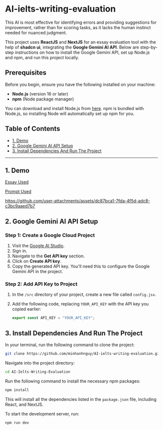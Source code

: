 # AI-ielts-writing-evaluation

This AI is most effective for identifying errors and providing suggestions for improvement, rather than for scoring tasks, as it lacks the human instinct needed for nuanced judgment.

This project uses **ReactJS** and **NextJS** for an essay evaluation tool with the help of **shadcn ui**, integrating the **Google Gemini AI API**. Below are step-by-step instructions on how to install the Google Gemini API, set up Node.js and npm, and run this project locally.

## Prerequisites

Before you begin, ensure you have the following installed on your machine:

- **Node.js** (version 16 or later)
- **npm** (Node package manager)

You can download and install Node.js from [here](https://nodejs.org/). npm is bundled with Node.js, so installing Node will automatically set up npm for you.

## Table of Contents
- [1. Demo](#1-demo)
- [2. Google Gemini AI API Setup](#2-google-gemini-ai-api-setup)
- [3. Install Dependencies And Run The Project](#3-install-dependencies-and-run-the-project)


---

## 1. Demo

[Essay Used](https://docs.google.com/document/d/1Yc4NtBm3Ifdrl5NOl3Xan7BH5lbU7sg0uaRYkOPyb9M/edit?usp=sharing)

[Prompt Used](https://docs.google.com/document/d/1pVRshMAUMMl6l1twTe6zDS6oD3Hgv-4XwXv9Xg_5gnI/edit?usp=sharing)



https://github.com/user-attachments/assets/dc87bca1-7fda-4f5d-adc8-c3bc9aaed7b7



## 2. Google Gemini AI API Setup

### Step 1: Create a Google Cloud Project

1. Visit the [Google AI Studio](https://ai.google.dev/aistudio).
2. Sign in.
3. Navigate to the **Get API key** section.
4. Click on **Create API key**.
5. Copy the generated API key. You'll need this to configure the Google Gemini API in the project.

### Step 2: Add API Key to Project

1. In the `/src` directory of your project, create a new file called `config.jsx`.
2. Add the following code, replacing `YOUR_API_KEY` with the API key you copied earlier:

   ```javascript
   export const API_KEY = "YOUR_API_KEY";

## 3. Install Dependencies And Run The Project
In your terminal, run the following command to clone the project:

   ```bash
   git clone https://github.com/minhanhnguy/AI-ielts-writing-evaluation.git
   ```

Navigate into the project directory:

   ```bash
   cd AI-Ielts-Writing-Evaluation
   ```

Run the following command to install the necessary npm packages:

   ```bash
   npm install
   ```

This will install all the dependencies listed in the ```package.json``` file, including React, and NextJS.

To start the development server, run:

   ```bash
   npm run dev
   ```
